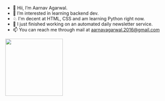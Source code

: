 - 👋 Hii, I’m Aarnav Agarwal.
- 👀 I’m interested in learning backend dev. 
- ♘  I'm decent at HTML, CSS and am learning Python right now.
- 🌱 I just finished working on an automated daily newsletter service. 
- 📫 You can reach me through mail at aarnavagarwal.2016@gmail.com


<img height="180em" src="https://github-readme-stats.vercel.app/api/top-langs/?username=Aarnavv&exclude_repo=KNN-Image-Classification&show_icons=true&hide_border=true&layout=compact&langs_count=8"/>
